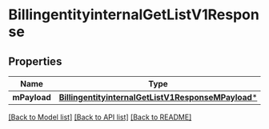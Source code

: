 # BillingentityinternalGetListV1Response

## Properties
Name | Type | Description | Notes
------------ | ------------- | ------------- | -------------
**mPayload** | [**BillingentityinternalGetListV1ResponseMPayload***](BillingentityinternalGetListV1ResponseMPayload.md) |  | 

[[Back to Model list]](../README.md#documentation-for-models) [[Back to API list]](../README.md#documentation-for-api-endpoints) [[Back to README]](../README.md)


